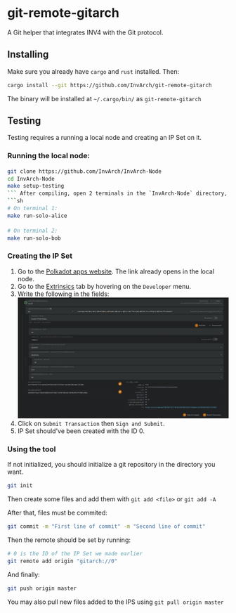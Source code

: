 # git-remote-gitarch
A Git helper that integrates INV4 with the Git protocol.

## Installing
Make sure you already have `cargo` and `rust` installed. Then:
```sh
cargo install --git https://github.com/InvArch/git-remote-gitarch
```
The binary will be installed at `~/.cargo/bin/` as `git-remote-gitarch`

## Testing
Testing requires a running a local node and creating an IP Set on it.

### Running the local node:
```sh
git clone https://github.com/InvArch/InvArch-Node
cd InvArch-Node
make setup-testing
``` After compiling, open 2 terminals in the `InvArch-Node` directory, and run this commands in each:
```sh
# On terminal 1:
make run-solo-alice

# On terminal 2:
make run-solo-bob
```

### Creating the IP Set
1. Go to the [Polkadot apps website](https://polkadot.js.org/?rpc=ws://127.0.0.1:9944#). The link already opens in the local node.
2. Go to the [Extrinsics](https://polkadot.js.org/?rpc=ws://127.0.0.1:9944#/extrinsics) tab by hovering on the `Developer` menu.
3. Write the following in the fields: ![](images/create_ips.png)
4. Click on `Submit Transaction` then `Sign and Submit`.
5. IP Set should've been created with the ID 0.

### Using the tool
If not initialized, you should initialize a git repository in the directory you want.
```sh
git init
```
Then create some files and add them with `git add <file>` or `git add -A`

After that, files must be commited:
```sh
git commit -m "First line of commit" -m "Second line of commit"
```
Then the remote should be set by running:
```sh
# 0 is the ID of the IP Set we made earlier
git remote add origin "gitarch://0"
```
And finally:
```sh
git push origin master
```

You may also pull new files added to the IPS using `git pull origin master`
